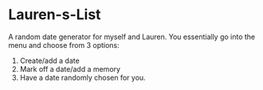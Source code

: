 # Lauren-s-List
A random date generator for myself and Lauren. You essentially go into the menu and choose from 3 options: 

1. Create/add a date
2. Mark off a date/add a memory
3. Have a date randomly chosen for you. 

